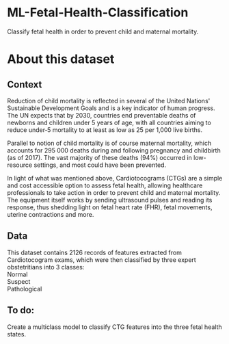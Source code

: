 # ML-Fetal-Health-Classification

Classify fetal health in order to prevent child and maternal mortality.

# About this dataset  
## Context   
Reduction of child mortality is reflected in several of the United Nations' Sustainable Development Goals and is a key indicator of human progress.
The UN expects that by 2030, countries end preventable deaths of newborns and children under 5 years of age, with all countries aiming to reduce under‑5 mortality to at least as low as 25 per 1,000 live births.   

Parallel to notion of child mortality is of course maternal mortality, which accounts for 295 000 deaths during and following pregnancy and childbirth (as of 2017). The vast majority of these deaths (94%) occurred in low-resource settings, and most could have been prevented.   

In light of what was mentioned above, Cardiotocograms (CTGs) are a simple and cost accessible option to assess fetal health, allowing healthcare professionals to take action in order to prevent child and maternal mortality. The equipment itself works by sending ultrasound pulses and reading its response, thus shedding light on fetal heart rate (FHR), fetal movements, uterine contractions and more.   

## Data    
This dataset contains 2126 records of features extracted from Cardiotocogram exams, which were then classified by three expert obstetritians into 3 classes:    
Normal    
Suspect   
Pathological    

## To do:     
Create a multiclass model to classify CTG features into the three fetal health states.
